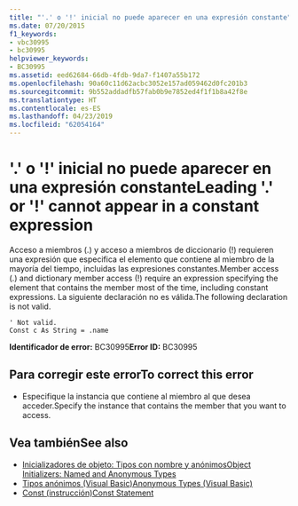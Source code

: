 ```yaml
---
title: "'.' o '!' inicial no puede aparecer en una expresión constante"
ms.date: 07/20/2015
f1_keywords:
- vbc30995
- bc30995
helpviewer_keywords:
- BC30995
ms.assetid: eed62684-66db-4fdb-9da7-f1407a55b172
ms.openlocfilehash: 90a60c11d62acbc3052e157ad059462d0fc201b3
ms.sourcegitcommit: 9b552addadfb57fab0b9e7852ed4f1f1b8a42f8e
ms.translationtype: HT
ms.contentlocale: es-ES
ms.lasthandoff: 04/23/2019
ms.locfileid: "62054164"
---
```

# <a name="leading--or--cannot-appear-in-a-constant-expression"></a><span data-ttu-id="7f0a1-102">'.' o '!' inicial no puede aparecer en una expresión constante</span><span class="sxs-lookup"><span data-stu-id="7f0a1-102">Leading '.' or '!' cannot appear in a constant expression</span></span>
<span data-ttu-id="7f0a1-103">Acceso a miembros (.) y acceso a miembros de diccionario (!) requieren una expresión que especifica el elemento que contiene al miembro de la mayoría del tiempo, incluidas las expresiones constantes.</span><span class="sxs-lookup"><span data-stu-id="7f0a1-103">Member access (.) and dictionary member access (!) require an expression specifying the element that contains the member most of the time, including constant expressions.</span></span> <span data-ttu-id="7f0a1-104">La siguiente declaración no es válida.</span><span class="sxs-lookup"><span data-stu-id="7f0a1-104">The following declaration is not valid.</span></span>  
  
```  
' Not valid.  
Const c As String = .name  
```  
  
 <span data-ttu-id="7f0a1-105">**Identificador de error:** BC30995</span><span class="sxs-lookup"><span data-stu-id="7f0a1-105">**Error ID:** BC30995</span></span>  
  
## <a name="to-correct-this-error"></a><span data-ttu-id="7f0a1-106">Para corregir este error</span><span class="sxs-lookup"><span data-stu-id="7f0a1-106">To correct this error</span></span>  
  
- <span data-ttu-id="7f0a1-107">Especifique la instancia que contiene al miembro al que desea acceder.</span><span class="sxs-lookup"><span data-stu-id="7f0a1-107">Specify the instance that contains the member that you want to access.</span></span>  
  
## <a name="see-also"></a><span data-ttu-id="7f0a1-108">Vea también</span><span class="sxs-lookup"><span data-stu-id="7f0a1-108">See also</span></span>

- [<span data-ttu-id="7f0a1-109">Inicializadores de objeto: Tipos con nombre y anónimos</span><span class="sxs-lookup"><span data-stu-id="7f0a1-109">Object Initializers: Named and Anonymous Types</span></span>](../../visual-basic/programming-guide/language-features/objects-and-classes/object-initializers-named-and-anonymous-types.md)
- [<span data-ttu-id="7f0a1-110">Tipos anónimos (Visual Basic)</span><span class="sxs-lookup"><span data-stu-id="7f0a1-110">Anonymous Types (Visual Basic)</span></span>](../programming-guide/language-features/objects-and-classes/anonymous-types.md)
- [<span data-ttu-id="7f0a1-111">Const (instrucción)</span><span class="sxs-lookup"><span data-stu-id="7f0a1-111">Const Statement</span></span>](../../visual-basic/language-reference/statements/const-statement.md)
